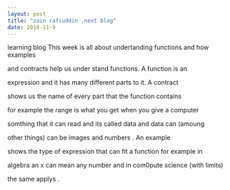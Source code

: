 ```yaml
---
layout: post
title: "zain rafiuddin ,next blog"
date: 2018-11-9
---
```


learning blog 
This week is all about undertanding functions and how examples 

and contracts help us under stand functions. A function is an 

expression and it has many different parts to it. A contract

shows us the name of every part that the function contains

for example the range is what you get when you give a computer 

somthing that it can read and its called data and data can (amoung 

other things) can be images and numbers . An example 

shows the type of expression that can fit a function for example in

algebra an x can mean any number and in com0pute science (with limits)

the same applys .
